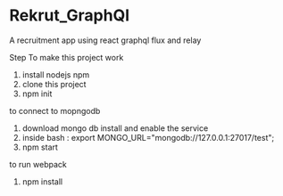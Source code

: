 # Rekrut_GraphQl
A recruitment app using react graphql flux and relay


 Step To make this project work 
 1) install nodejs npm
 2) clone this project
 3) npm init
 
 to connect to mopngodb
 1) download mongo db install and enable the service
 2) inside bash : export MONGO_URL="mongodb://127.0.0.1:27017/test";
 3) npm start 
 
 to run webpack
 1) npm install
